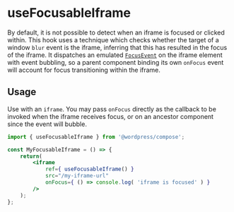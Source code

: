 # useFocusableIframe

By default, it is not possible to detect when an iframe is focused or clicked
within. This hook uses a technique which checks whether the target of a window
`blur` event is the iframe, inferring that this has resulted in the focus of the
iframe. It dispatches an emulated
[`FocusEvent`](https://developer.mozilla.org/en-US/docs/Web/API/FocusEvent) on
the iframe element with event bubbling, so a parent component binding its own
`onFocus` event will account for focus transitioning within the iframe.

## Usage

Use with an `iframe`. You may pass `onFocus` directly as the callback to be
invoked when the iframe receives focus, or on an ancestor component since the
event will bubble.

```jsx
import { useFocusableIframe } from '@wordpress/compose';

const MyFocusableIframe = () => {
    return(
        <iframe
            ref={ useFocusableIframe() }
            src="/my-iframe-url"
            onFocus={ () => console.log( 'iframe is focused' ) }
        />
    );
};
```
